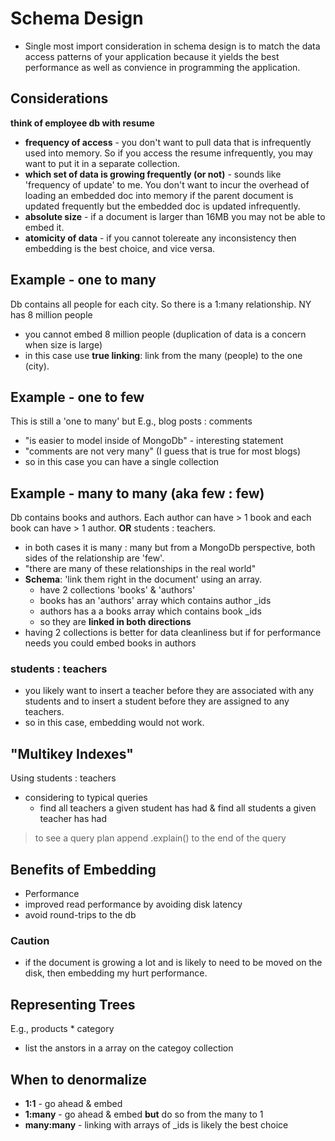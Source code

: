 # Schema Design

- Single most import consideration in schema design is to match the data access patterns of your application because it yields the best performance as well as convience in programming the application.

## Considerations
__think of employee db with resume__
- **frequency of access** - you don't want to pull data that is infrequently used into memory. So if you access the resume infrequently, you may want to put it in a separate collection.
- **which set of data is growing frequently (or not)** - sounds like 'frequency of update' to me. You don't want to incur the overhead of loading an embedded doc into memory if the parent document is updated frequently but the embedded doc is updated infrequently.
- **absolute size** - if a document is larger than 16MB you may not be able to embed it.
- **atomicity of data** - if you cannot tolereate any inconsistency then embedding is the best choice, and vice versa.

## Example - one to many
Db contains all people for each city. So there is a 1:many relationship. NY has 8 million people
- you cannot embed 8 million people (duplication of data is a concern when size is large)
- in this case use __true linking__: link from the many (people) to the one (city).

## Example - one to few
This is still a 'one to many' but
E.g., blog posts : comments
- "is easier to model inside of MongoDb" - interesting statement
- "comments are not very many" (I guess that is true for most blogs)
- so in this case you can have a single collection

## Example - many to many (aka few : few)
Db contains books and authors. Each author can have > 1 book and each book can have > 1 author. **OR** students : teachers.
- in both cases it is many : many but from a MongoDb perspective, both sides of the relationship are 'few'.
- "there are many of these relationships in the real world"
- **Schema**: 'link them right in the document' using an array. 
  - have 2 collections 'books' & 'authors'
  - books has an 'authors' array which contains author _ids
  - authors has a a books array which contains book _ids
  - so they are **linked in both directions**
- having 2 collections is better for data cleanliness but if for performance needs you could embed books in authors
### students : teachers
- you likely want to insert a teacher before they are associated with any students and to insert a student before they are assigned to any teachers.
- so in this case, embedding would not work. 


## "Multikey Indexes"
Using students : teachers
- considering to typical queries
  - find all teachers a given student has had & find all students a given teacher has had

> to see a query plan
> append .explain()
> to the end of the query

## Benefits of Embedding
- Performance
- improved read performance by avoiding disk latency
- avoid round-trips to the db
### Caution
- if the document is growing a lot and is likely to need to be moved on the disk, then embedding my hurt performance.

## Representing Trees
E.g., products * category
- list the anstors in a array on the categoy collection

## When to denormalize
- **1:1** - go ahead & embed
- **1:many** - go ahead & embed **but** do so from the many to 1
- **many:many** - linking with arrays of _ids is likely the best choice
